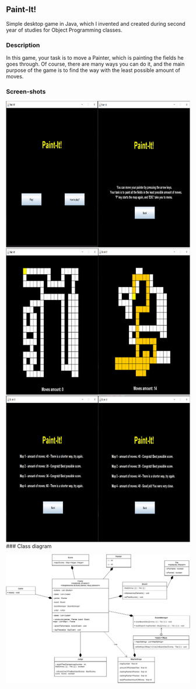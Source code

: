 ## Paint-It!

Simple desktop game in Java, which I invented and created during second year of studies for Object Programming classes. 

### Description

In this game, your task is to move a Painter, which is painting the fields he goes through. Of course, there are many ways you can do it, and the main purpose of the game is to find the way with the least possible amount of moves. 

### Screen-shots
<div style="display: table-row">
  <div style="display: table-cell;"><img src="https://github.com/CcConStanTine/Paint-It/blob/master/src/main/resources/img/menu.PNG" width="450" height="400"></div>
  <div style="display: table-cell;"><img src="https://github.com/CcConStanTine/Paint-It/blob/master/src/main/resources/img/desc.PNG" width="450" height="400"></div>
</div>
<div style="display: table-row">
  <div style="display: table-cell;"><img src="https://github.com/CcConStanTine/Paint-It/blob/master/src/main/resources/img/game1.PNG" width="450" height="400"></div>
  <div style="display: table-cell;"><img src="https://github.com/CcConStanTine/Paint-It/blob/master/src/main/resources/img/game2.PNG" width="450" height="400"></div>
</div>
<div style="display: table-row">
  <div style="display: table-cell;"><img src="https://github.com/CcConStanTine/Paint-It/blob/master/src/main/resources/img/game3.PNG" width="450" height="400"></div>
  <div style="display: table-cell;"><img src="https://github.com/CcConStanTine/Paint-It/blob/master/src/main/resources/img/summary.PNG" width="450" height="400"></div>
</div>
### Class diagram

![alt text](https://github.com/CcConStanTine/Paint-It/blob/master/src/main/resources/img/Paint-It!.png)
